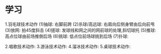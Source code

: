 # 学习
1.羽毛球技术动作
  (1)抽球: 右脚前跨
  (2)杀球/高远球: 右肩向后侧身臂由后向前甩
  (3)放网: 拍45度斜击
  (4)搓球: 发球线和网之间的网前球的处理,斜切球托
  (5)推球: 高点位球由前场推倒后场
  (6)挑球: 低点位前场球挑到后场
  (7)扑球:
  
2.唱歌技术动作:
3.游泳技术动作:
4.溜冰技术动作:
5.桌球技术动作:
